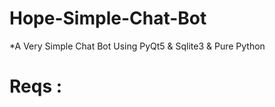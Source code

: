 # Hope-Simple-Chat-Bot
*A Very Simple Chat Bot Using PyQt5 &amp; Sqlite3 &amp; Pure Python




# Reqs :
    
